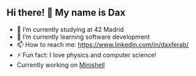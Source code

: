 ## Hi there! 👋 My name is Dax

- 🔭 I’m currently studying at 42 Madrid
- 🌱 I’m currently learning software development
- 📫 How to reach me: https://www.linkedin.com/in/daxferab/
- ⚡ Fun fact: I love physics and computer science!
- Currently working on [Minishell](https://github.com/daxferab/minishell_wip)
